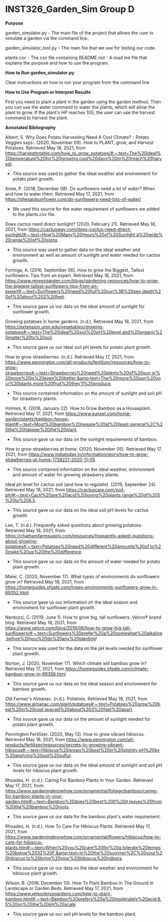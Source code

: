 # INST326_Garden_Sim Group D

**Purpose**

garden_simulator.py - The main file of the project that allows the user to simulate a garden via the command line.


garden_simulator_test.py - The main file that we use for testing our code.


plants.csv - The csv file containing 
README.md - A read me file that explains the purpose and how to use the program.


**How to Run garden_simulator.py**

Clear instructions on how to run your program from the command line

**How to Use Program or Interpret Results**

First you need to plant a plant in the garden using the garden method.
Then you can use the water command to water the plants, which will allow the plant to grow.
If the plant's HP reaches 100, the user can use the harvest command to harvest the plant.

**Annotated Bibliography**

Albert, S. Why Does Potato Harvesting Need A Cool Climate? - Potato Veggies says:. (2020, November 09). How to PLANT, grow, and Harvest Potatoes. Retrieved May 18, 2021, from https://harvesttotable.com/how_to_grow_potatoes/#:~:text=The%20ideal%20temperature%20for%20growing,cool%20days%20to%20reach%20harvest.

   - This source was used to gather the ideal weather and environment for potato plant growth. 

Anne, P. (2018, December 08). Do sunflowers need a lot of water? When and how to water them. Retrieved May 17, 2021, from https://shesaidsunflower.com/do-sunflowers-need-lots-of-water/

   - We used this source for the water requirement of sunflowers we added to the plants.csv file. 

Does cactus need direct sunlight? (2020, February 21). Retrieved May 18, 2021, from https://cactusway.com/does-cactus-need-direct-sunlight/#:~:text=How%20Many%20Hours%20of%20Sunlight,a%20wide%20range%20of%20signs.

   - This source was used to gather data on the ideal weather and environment as well as amount of sunlight and water needed for cactus growth. 

Formiga, A. (2016, September 06). How to grow the Biggest, Tallest sunflowers: Tips from an expert. Retrieved May 18, 2021, from https://www.reneesgarden.com/blogs/gardening-resources/how-to-grow-the-biggest-tallest-sunflowers-tips-from-an-expert#:~:text=Sunflowers%20need%20full%20sun%3B%20see,depth%20of%20about%202%20feet.

   - This source gave us our data on the ideal amount of sunlight for sunflower growth. 

Growing potatoes in home gardens. (n.d.). Retrieved May 18, 2021, from https://extension.umn.edu/vegetables/growing-potatoes#:~:text=The%20ideal%20soil%20pH%20level,and%20organic%20matter%20to%20soil.

   - This source gave us our ideal soil pH levels for potato plant growth. 

How to grow strawberries. (n.d.). Retrieved May 17, 2021, from https://www.pennington.com/all-products/fertilizer/resources/how-to-grow-strawberries#:~:text=Strawberries%20need%20plenty%20of%20sun,or%20more%20is%20even%20better.&amp;text=The%20more%20sun%20your%20plants,more%20fruit%20they'll%20produce.

   - This source contained information on the amount of sunlight and soil pH for strawberry plants. 

Holmes, K. (2018, January 22). How to Grow Bamboo as a Houseplant. Retrieved May 17, 2021, from https://www.sunset.com/home-garden/plants/bamboo-house-plant#:~:text=Most%20bamboo%20require%20at%20least,general%2C%20the%20happier%20the%20plant.

   - This source gave us our data on the sunlight requirements of bamboo.

How to grow strawberries at home. (2020, November 05). Retrieved May 17, 2021, from https://www.indiatoday.in/information/story/how-to-grow-strawberries-at-home-1738221-2020-11-05

   - This source contained information on the ideal weather, enivronment and amount of water for growing strawberry plants. 

Ideal ph level for cactus soil (and how to regulate). (2019, September 24). Retrieved May 18, 2021, from https://cactuscare.com/soil-ph/#:~:text=Cacti%20are%20acid%20loving%20plants,range%20of%205%20to%206.5.

   - This source gave us our data on the ideal soil pH levels for cactus growth. 

Lee, T. (n.d.). Frequently asked questions about growing potatoes. Retrieved May 18, 2021, from https://chathamfarmsupply.com/resources/frequently-asked-questions-about-growing-potatoes#:~:text=Potatoes%20need%20different%20amounts%20of,to%20make%20up%20the%20difference.

   - This source gave us our data on the amount of water needed for potato plant growth. 

Maier, C. (2020, November 17). What types of environments do sunflowers grow in? Retrieved May 18, 2021, from https://homeguides.sfgate.com/types-environments-sunflowers-grow-in-69352.html

   - This source gave us our information on the ideal season and environment for sunflower plant growth. 

Nardozzi, C. (2019, June 1). How to grow big, tall sunflowers: Velcro® brand blog. Retrieved May 18, 2021, from https://www.velcro.com/blog/2019/06/how-to-grow-big-tall-sunflowers/#:~:text=Sunflowers%20prefer%20a%20somewhat%20alkaline,before%20you%20do%20any%20planting!

   - This source was used for the data on the pH levels needed for sunflower plant growth. 

Norton, J. (2020, November 17). Which climate will bamboo grow in? Retrieved May 17, 2021, from https://homeguides.sfgate.com/climate-bamboo-grow-in-68358.html

   - This source gave us our data on the ideal season and environment for bamboo growth. 

Old Farmer's Almanac. (n.d.). Potatoes. Retrieved May 18, 2021, from https://www.almanac.com/plant/potatoes#:~:text=Potatoes%20grow%20best%20in%20cool,spaced%20about%203%20feet%20apart.

   - This source gave us our data on the amount of sunlight needed for potato plant growth.

Pennington Fertilizer. (2020, May 13). How to grow vibrant hibiscus. Retrieved May 18, 2021, from https://www.pennington.com/all-products/fertilizer/resources/secrets-to-growing-vibrant-hibiscus#:~:text=Hibiscus%20grows%20best%20in%20slightly,pH%20by%20applying%20soil%20sulfur.

   - This source gave us our data on the ideal amount of sunlight and soil pH levels for hibiscus plant growth. 

Rhoades, H. (n.d.). Caring For Bamboo Plants In Your Garden. Retrieved May 17, 2021, from https://www.gardeningknowhow.com/ornamental/foliage/bamboo/caring-for-bamboo-plants-in-your-garden.htm#:~:text=Bamboo%20does%20best%20if%20it,leaves%20from%20the%20bamboo%20roots.

   - This source gave us our data for the bamboo plant's water requirement. 

Rhoades, H. (n.d.). How To Care For Hibiscus Plants. Retrieved May 17, 2021, from https://www.gardeningknowhow.com/ornamental/flowers/hibiscus/how-to-care-for-hibiscus-plants.htm#:~:text=When%20you%20care%20for%20a,tolerate%20temps%20below%2032%20F.&amp;text=In%20the%20summer%2C%20your%20hibiscus,to%20bring%20your%20hibiscus%20indoors.

   - This source gave us our data on the ideal weather and environment for hibiscus plant growth. 

Wilson, B. (2016, December 13). How To Plant Bamboo In The Ground In Landscape or Garden Beds. Retrieved May 17, 2021, from https://www.wilsonbrosgardens.com/how-to-plant-bamboo.html#:~:text=Bamboo%20prefers%20a%20moderately%20acid,6.5%20on%20the%20pH%20scale.
   - This source gave us our soil pH levels for the bamboo plant. 

















   

   

